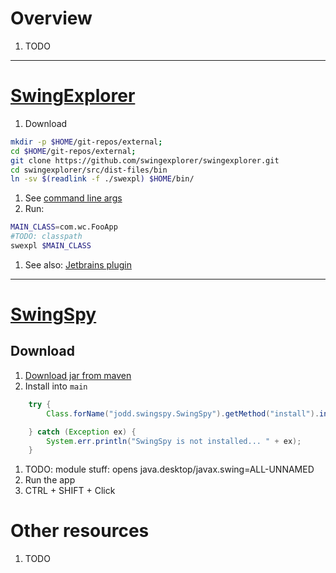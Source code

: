 # Overview
1. TODO


--------
# [SwingExplorer](https://github.com/swingexplorer/swingexplorer)

1. Download
```bash
mkdir -p $HOME/git-repos/external;
cd $HOME/git-repos/external;
git clone https://github.com/swingexplorer/swingexplorer.git
cd swingexplorer/src/dist-files/bin
ln -sv $(readlink -f ./swexpl) $HOME/bin/
```
1. See [command line args](https://github.com/swingexplorer/swingexplorer/blob/7539add39b8b6741f59baab87a4034778c782113/src/dist-files/bin/swexpl)
1. Run:
```bash
MAIN_CLASS=com.wc.FooApp
#TODO: classpath
swexpl $MAIN_CLASS
```
1. See also: [Jetbrains plugin](https://plugins.jetbrains.com/plugin/8385-swingexplorer-integration-v2)


--------
# [SwingSpy](https://github.com/igr/swingspy)

## Download
1. [Download jar from maven](https://mvnrepository.com/artifact/org.jodd/jodd-swingspy/3.9)
1. Install into `main`
```java
    try {
        Class.forName("jodd.swingspy.SwingSpy").getMethod("install").invoke(null);

    } catch (Exception ex) {
        System.err.println("SwingSpy is not installed... " + ex);
    }
```
1. TODO: module stuff: opens java.desktop/javax.swing=ALL-UNNAMED
1. Run the app
1. CTRL + SHIFT + Click


# Other resources
1. TODO